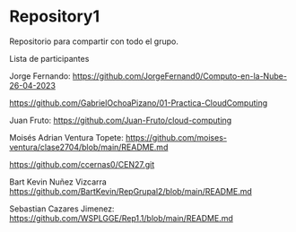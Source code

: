 # Repository1
Repositorio para compartir con todo el grupo.


Lista de participantes


Jorge Fernando: https://github.com/JorgeFernand0/Computo-en-la-Nube-26-04-2023

https://github.com/GabrielOchoaPizano/01-Practica-CloudComputing

Juan Fruto: https://github.com/Juan-Fruto/cloud-computing

Moisés Adrian Ventura Topete: https://github.com/moises-ventura/clase2704/blob/main/README.md


https://github.com/ccernas0/CEN27.git





Bart Kevin Nuñez Vizcarra https://github.com/BartKevin/RepGrupal2/blob/main/README.md



Sebastian Cazares Jimenez: https://github.com/WSPLGGE/Rep1.1/blob/main/README.md
